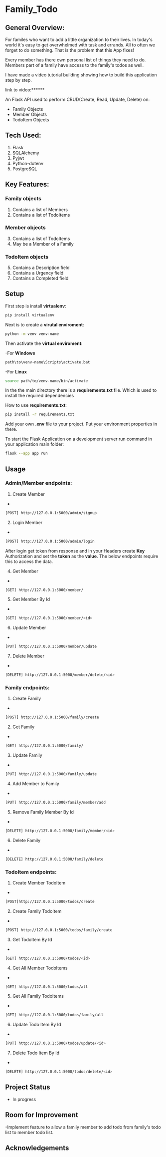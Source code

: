 # Family_Todo
## General Overview:
For familes who want to add a little organization to their lives.
In today's world it's easy to get overwhelmed with task and errands.
All to often we forget to do something. That is the problem that this App fixes!

Every member has there own personal list of things they need to do.
Members part of a family have access to the family's todos as well.

I have made a video tutorial building showing
how to build this application step by step.

link to video:******

An Flask API used to perform 
CRUD(Create, Read, Update, Delete) on:
- Family Objects
- Member Objects
- TodoItem Objects

## Tech Used:

1. Flask
2. SQLAlchemy
3. Pyjwt
4. Python-dotenv
5. PostgreSQL

## Key Features:

### Family objects

1. Contains a list of Members
2. Contains a list of TodoItems

### Member objects 

3. Contains a list of TodoItems
4. May be a Member of a Family
 
### TodoItem objects 

5. Contains a Description field
6. Contains a Urgency field
7. Contains a Completed field

## Setup

First step is install **virtualenv**:

``` bash
pip install virtualenv

```

Next is to create a **virutal enviroment**:

``` bash
python -m venv venv-name

```

Then activate the **virtual enviroment**:

-For **Windows**

``` bash
path\to\venv-name\Scripts\activate.bat

```

-For **Linux**

``` bash
source path/to/venv-name/bin/activate

```

In the the main directory there is a **requirements.txt** file.
Which is used to install the required dependencies 

How to use **requirements.txt**:

``` bash
pip install -r requirements.txt

```

Add your own **.env** file to your project.
Put your environment properties in there.


To start the Flask Application on a development server 
run command in your application main folder:

``` bash
flask --app app run

```

## Usage

### Admin/Member endpoints:

1. Create Member
  -
   ``` bash
   [POST] http://127.0.0.1:5000/admin/signup
   
   ```
   
2. Login Member
  -
   ``` bash
   [POST] http://127.0.0.1:5000/admin/login
   
   ```
   After login get token from response and in your Headers create **Key** Authorization and set the **token** as the **value**. The below endpoints require this to access the data.
   
4. Get Member
  -
   ``` bash
   [GET] http://127.0.0.1:5000/member/
   
   ```
   
5. Get Member By Id
  -
   ``` bash
   [GET] http://127.0.0.1:5000/member/<id>
   
   ```
   
6. Update Member 
  -
   ``` bash
   [PUT] http://127.0.0.1:5000/member/update
   
   ```

7. Delete Member
  -
   ``` bash
   [DELETE] http://127.0.0.1:5000/member/delete/<id>
   
   ```
### Family endpoints:

1. Create Family
  -
   ``` bash
   [POST] http://127.0.0.1:5000/family/create
   
   ```
   
2. Get Family
  -
   ``` bash
   [GET] http://127.0.0.1:5000/family/
   
   ```

3. Update Family
  -
   ``` bash
   [PUT] http://127.0.0.1:5000/family/update
   
   ```

4. Add Member to Family
  -
   ``` bash
   [PUT] http://127.0.0.1:5000/family/member/add
   
   ```

5. Remove Family Member By Id
  -
   ``` bash
   [DELETE] http://127.0.0.1:5000/family/member/<id>
   
   ```

6. Delete Family
  -
   ``` bash
   [DELETE] http://127.0.0.1:5000/family/delete
   
   ```
   
### TodoItem endpoints:

1. Create Member TodoItem
  -
   ``` bash
   [POST]http://127.0.0.1:5000/todos/create
   
   ```
   
2. Create Family TodoItem
  -
   ``` bash
   [POST] http://127.0.0.1:5000/todos/family/create
   
   ```

3. Get TodoItem By Id
  -
   ``` bash
   [GET] http://127.0.0.1:5000/todos/<id>
   
   ```

4. Get All Member TodoItems
  -
   ``` bash
   [GET] http://127.0.0.1:5000/todos/all
   
   ```

5. Get All Family TodoItems
  -
   ``` bash
   [GET] http://127.0.0.1:5000/todos/family/all
   
   ```

6. Update Todo Item By Id
  -
   ``` bash
   [PUT] http://127.0.0.1:5000/todos/update/<id>
   
   ```

7. Delete Todo Item By Id
  -
   ``` bash
   [DELETE] http://127.0.0.1:5000/todos/delete/<id>
   
   ```

## Project Status

- In progress

## Room for Improvement

-Implement feature to allow a family member to add todo 
from family's todo list to member todo list.

## Acknowledgements
















